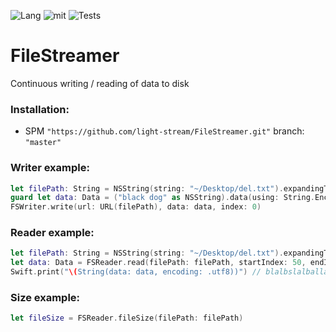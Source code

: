 ![Lang](https://img.shields.io/badge/Language-Swift-orange.svg)
![mit](https://img.shields.io/badge/License-MIT-brightgreen.svg)
![Tests](https://github.com/light-stream/FileStreamer/workflows/Tests/badge.svg)

# FileStreamer
Continuous writing / reading of data to disk

### Installation:
- SPM `"https://github.com/light-stream/FileStreamer.git"` branch: `"master"`

### Writer example:
```swift
let filePath: String = NSString(string: "~/Desktop/del.txt").expandingTildeInPath
guard let data: Data = ("black dog" as NSString).data(using: String.Encoding.utf8.rawValue) else {Swift.print("unable to create data");return}
FSWriter.write(url: URL(filePath), data: data, index: 0)
```

### Reader example:
```swift
let filePath: String = NSString(string: "~/Desktop/del.txt").expandingTildeInPath
let data: Data = FSReader.read(filePath: filePath, startIndex: 50, endIndex: 100)
Swift.print("\(String(data: data, encoding: .utf8))") // blalbslalballabalbla...
```

### Size example:
```swift
let fileSize = FSReader.fileSize(filePath: filePath)
```

